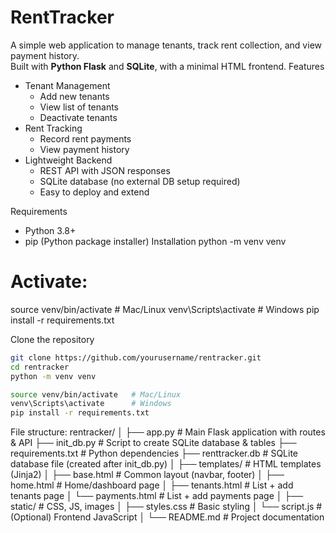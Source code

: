 # RentTracker

A simple web application to manage tenants, track rent collection, and view payment history.  
Built with **Python Flask** and **SQLite**, with a minimal HTML frontend.
Features
- Tenant Management
  - Add new tenants
  - View list of tenants
  - Deactivate tenants
- Rent Tracking
  - Record rent payments
  - View payment history
- Lightweight Backend
  - REST API with JSON responses
  - SQLite database (no external DB setup required)
  - Easy to deploy and extend

Requirements
- Python 3.8+
- pip (Python package installer)
Installation
python -m venv venv
# Activate:
source venv/bin/activate   # Mac/Linux
venv\Scripts\activate      # Windows
pip install -r requirements.txt

 Clone the repository
   ```bash
   git clone https://github.com/yourusername/rentracker.git
   cd rentracker
python -m venv venv

source venv/bin/activate   # Mac/Linux
venv\Scripts\activate      # Windows
pip install -r requirements.txt
```
File structure:
rentracker/
│
├── app.py                 # Main Flask application with routes & API
├── init_db.py              # Script to create SQLite database & tables
├── requirements.txt        # Python dependencies
├── renttracker.db          # SQLite database file (created after init_db.py)
│
├── templates/              # HTML templates (Jinja2)
│   ├── base.html           # Common layout (navbar, footer)
│   ├── home.html           # Home/dashboard page
│   ├── tenants.html        # List + add tenants page
│   └── payments.html       # List + add payments page
│
├── static/                 # CSS, JS, images
│   ├── styles.css          # Basic styling
│   └── script.js           # (Optional) Frontend JavaScript
│
└── README.md               # Project documentation

